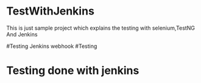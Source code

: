 # TestWithJenkins
This is just sample project which explains the testing with selenium,TestNG And Jenkins 

#Testing Jenkins webhook
#Testing
# Testing done with jenkins
